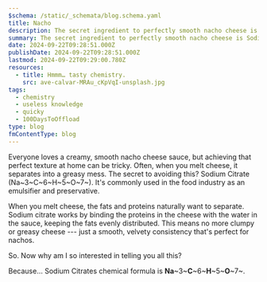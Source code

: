```yaml
---
$schema: /static/_schemata/blog.schema.yaml
title: Nacho
description: The secret ingredient to perfectly smooth nacho cheese is Sodium Citrate.
summary: The secret ingredient to perfectly smooth nacho cheese is Sodium Citrate.
date: 2024-09-22T09:28:51.000Z
publishDate: 2024-09-22T09:28:51.000Z
lastmod: 2024-09-22T09:29:00.780Z
resources:
  - title: Hmmm… tasty chemistry.
    src: ave-calvar-MRAu_cKpVqI-unsplash.jpg
tags:
  - chemistry
  - useless knowledge
  - quicky
  - 100DaysToOffload
type: blog
fmContentType: blog
---
```


Everyone loves a creamy, smooth nacho cheese sauce, but achieving that perfect texture at home can be tricky. Often, when you melt cheese, it separates into a greasy mess. The secret to avoiding this? Sodium Citrate (Na~3~C~6~H~5~O~7~). It's commonly used in the food industry as an emulsifier and preservative.

When you melt cheese, the fats and proteins naturally want to separate. Sodium citrate works by binding the proteins in the cheese with the water in the sauce, keeping the fats evenly distributed. This means no more clumpy or greasy cheese --- just a smooth, velvety consistency that's perfect for nachos.

So. Now why am I so interested in telling you all this?

Because… Sodium Citrates chemical formula is **Na**~3~**C**~6~**H**~5~**O**~7~.
